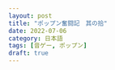 ```yaml
---
layout: post
title: "ポップン奮闘記　其の拾"
date: 2022-07-06
category: 日本語
tags: [音ゲー, ポップン]
draft: true
---
```

